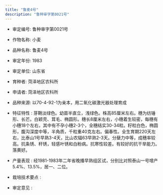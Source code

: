 ```yaml
---
title: "鲁麦4号"
description: "鲁种审字第0021号"
---
```

* 审定编号:  鲁种审字第0021号

*  作物名称:  小麦

*  品种名称:  鲁麦4号

*  审定年份:  1983

*  审定单位:  山东省

* 育种者:  菏泽地区农科所

*  申请者:  菏泽地区农科所

*  品种来源:  以70-4-92-1为亲本，用二氧化碳激光器处理育成

*  特征特性 : 
芽鞘淡绿色。幼苗半直立，浅绿色。株高85厘米左右。穗为纺锤形、长芒。白颖壳、茸毛、椭圆形。穗长8厘米左右，小穗着生较密，每穗有小穗18个左右，其中有不孕小穗2-3个，全穗结实30-34粒。籽粒白色，椭圆形，腹沟深度中等，半角质，千粒重40克左右。偏春性。全生育期220天左右，比泰山1号早熟3-4天，比山农辐63早熟2-3天。分蘖力中等，成穗率较高。抗条锈、秆锈，轻感叶锈和白粉病。抗寒性较差。有较好的抗干旱能力。落黄好。
 
*  产量表现 : 
经1981-1983年二年省晚播早熟组区试，分别比对照泰山一号增产5.4%、13.5%，居一、二位。

*  栽培技术要点 : 


*  审定意见 : 

